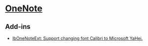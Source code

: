 # [OneNote](https://www.microsoft.com/en-us/microsoft-365/onenote)
## Add-ins
- [IbOneNoteExt: Support changing font Calibri to Microsoft YaHei.](https://github.com/Chaoses-Ib/IbOneNoteExt)